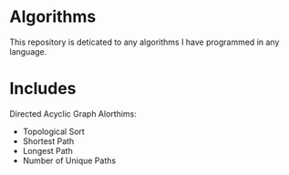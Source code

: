 # Algorithms
This repository is deticated to any algorithms I have programmed in any language.

# Includes
Directed Acyclic Graph Alorthims:
 - Topological Sort
 - Shortest Path
 - Longest Path
 - Number of Unique Paths
